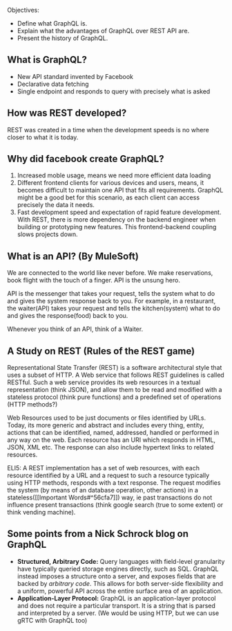 Objectives:
-   Define what GraphQL is.
-   Explain what the advantages of GraphQL over REST API are.
-   Present the history of GraphQL.

## What is GraphQL?

- New API standard invented by Facebook
- Declarative data fetching
- Single endpoint and responds to query with precisely what is asked

## How was REST developed?
REST was created in a time when the development speeds is no where closer to what it is today. 

## Why did facebook create GraphQL?
1. Increased moble usage, means we need more efficient data loading
2. Different frontend clients for various devices and users, means, it becomes difficult to maintain one API that fits all requirements. GraphQL might be a good bet for this scenario, as each client can access precisely the data it needs.
3. Fast development speed and expectation of rapid feature development. With REST, there is more dependency on the backend engineer when building or prototyping new features. This frontend-backend coupling slows projects down.

## What is an API? (By MuleSoft)

We are connected to the world like never before. We make reservations, book flight with the touch of a finger. API is the unsung hero.

API is the messenger that takes your request, tells the system what to do and gives the system response back to you. For example, in a restaurant, the waiter(API) takes your request and tells the kitchen(system) what to do and gives the response(food) back to you. 

Whenever you think of an API, think of a Waiter.

## A Study on REST (Rules of the REST game)

Representational State Transfer (REST) is a software architectural style that uses a subset of HTTP. A Web service that follows REST guidelines is called RESTful. Such a web service provides its web resources in a textual representation (think JSON), and allow them to be read and modified with a stateless protocol (think pure functions) and a predefined set of operations (HTTP methods?)

Web Resources used to be just documents or files identified by URLs. Today, its more generic and abstract and includes every thing, entity, actions that can be identified, named, addressed, handled or performed in any way on the web. Each resource has an URI which responds in HTML, JSON, XML etc. The response can also include hypertext links to related resources.

ELI5: A REST implementation has a set of web resources, with each resource identified by a URL and a request to such a resource typically using HTTP methods, responds with a text response. The request modifies the system (by means of an database operation, other actions) in a stateless([[Important Words#^56cfa7]]) way, ie past transactions do not influence present transactions (think google search (true to some extent) or think vending machine).

## Some points from a Nick Schrock blog on GraphQL

-   **Structured, Arbitrary Code:** Query languages with field-level granularity have typically queried storage engines directly, such as SQL. GraphQL instead imposes a structure onto a server, and exposes fields that are backed by _arbitrary code_. This allows for both server-side flexibility and a uniform, powerful API across the entire surface area of an application.
-   **Application-Layer Protocol:** GraphQL is an application-layer protocol and does not require a particular transport. It is a string that is parsed and interpreted by a server. (We would be using HTTP, but we can use gRTC with GraphQL too)
